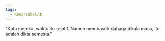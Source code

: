 ```yaml
---
tags:
  - Keep/Label/🫂
---
```


"Kata mereka, waktu itu relatif. Namun membasuh dahaga dikala masa, itu adalah dikta semesta."